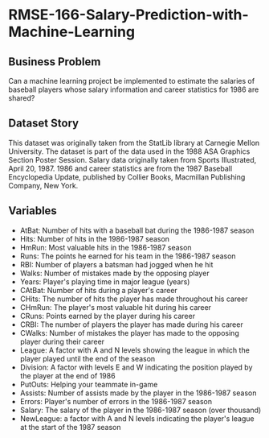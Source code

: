 # RMSE-166-Salary-Prediction-with-Machine-Learning

## Business Problem
Can a machine learning project be implemented to estimate the salaries of baseball players whose salary information and career statistics for 1986 are shared?

## Dataset Story
This dataset was originally taken from the StatLib library at Carnegie Mellon University.
The dataset is part of the data used in the 1988 ASA Graphics Section Poster Session.
Salary data originally taken from Sports Illustrated, April 20, 1987. 1986 and career statistics are from the 1987 Baseball Encyclopedia Update, published by Collier Books, Macmillan Publishing Company, New York.

## Variables

- AtBat: Number of hits with a baseball bat during the 1986-1987 season
- Hits: Number of hits in the 1986-1987 season
- HmRun: Most valuable hits in the 1986-1987 season
- Runs: The points he earned for his team in the 1986-1987 season
- RBI: Number of players a batsman had jogged when he hit
- Walks: Number of mistakes made by the opposing player
- Years: Player's playing time in major league (years)
- CAtBat: Number of hits during a player's career
- CHits: The number of hits the player has made throughout his career
- CHmRun: The player's most valuable hit during his career
- CRuns: Points earned by the player during his career
- CRBI: The number of players the player has made during his career
- CWalks: Number of mistakes the player has made to the opposing player during their career
- League: A factor with A and N levels showing the league in which the player played until the end of the season
- Division: A factor with levels E and W indicating the position played by the player at the end of 1986
- PutOuts: Helping your teammate in-game
- Assists: Number of assists made by the player in the 1986-1987 season
- Errors: Player's number of errors in the 1986-1987 season
- Salary: The salary of the player in the 1986-1987 season (over thousand)
- NewLeague: a factor with A and N levels indicating the player's league at the start of the 1987 season
